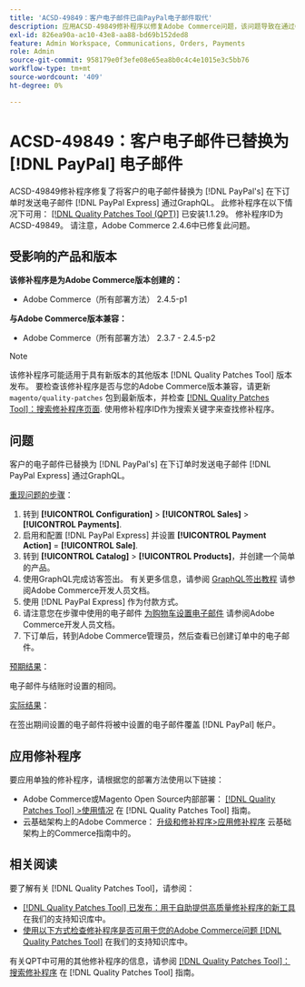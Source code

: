 ```yaml
---
title: 'ACSD-49849：客户电子邮件已由PayPal电子邮件取代'
description: 应用ACSD-49849修补程序以修复Adobe Commerce问题，该问题导致在通过GraphQL向PayPal Express下订单时，客户电子邮件被替换为PayPal电子邮件。
exl-id: 826ea90a-ac10-43e8-aa88-bd69b152ded8
feature: Admin Workspace, Communications, Orders, Payments
role: Admin
source-git-commit: 958179e0f3efe08e65ea8b0c4c4e1015e3c5bb76
workflow-type: tm+mt
source-wordcount: '409'
ht-degree: 0%

---
```


# ACSD-49849：客户电子邮件已替换为 [!DNL PayPal] 电子邮件

ACSD-49849修补程序修复了将客户的电子邮件替换为 [!DNL PayPal's] 在下订单时发送电子邮件 [!DNL PayPal Express] 通过GraphQL。 此修补程序在以下情况下可用： [[!DNL Quality Patches Tool (QPT)]](/help/announcements/adobe-commerce-announcements/magento-quality-patches-released-new-tool-to-self-serve-quality-patches.md) 已安装1.1.29。 修补程序ID为ACSD-49849。 请注意，Adobe Commerce 2.4.6中已修复此问题。

## 受影响的产品和版本

**该修补程序是为Adobe Commerce版本创建的：**

* Adobe Commerce（所有部署方法） 2.4.5-p1

**与Adobe Commerce版本兼容：**

* Adobe Commerce（所有部署方法） 2.3.7 - 2.4.5-p2

>[!NOTE]
>
>该修补程序可能适用于具有新版本的其他版本 [!DNL Quality Patches Tool] 版本发布。 要检查该修补程序是否与您的Adobe Commerce版本兼容，请更新 `magento/quality-patches` 包到最新版本，并检查 [[!DNL Quality Patches Tool]：搜索修补程序页面](https://experienceleague.adobe.com/tools/commerce-quality-patches/index.html). 使用修补程序ID作为搜索关键字来查找修补程序。

## 问题

客户的电子邮件已替换为 [!DNL PayPal's] 在下订单时发送电子邮件 [!DNL PayPal Express] 通过GraphQL。

<u>重现问题的步骤</u>：

1. 转到 **[!UICONTROL Configuration]** > **[!UICONTROL Sales]** > **[!UICONTROL Payments]**.
1. 启用和配置 [!DNL PayPal Express] 并设置 **[!UICONTROL Payment Action]** = **[!UICONTROL Sale]**.
1. 转到 **[!UICONTROL Catalog]** > **[!UICONTROL Products]**，并创建一个简单的产品。
1. 使用GraphQL完成访客签出。 有关更多信息，请参阅 [GraphQL签出教程](https://developer.adobe.com/commerce/webapi/graphql/tutorials/checkout/) 请参阅Adobe Commerce开发人员文档。
1. 使用 [!DNL PayPal Express] 作为付款方式。
1. 请注意您在步骤中使用的电子邮件 [为购物车设置电子邮件](https://developer.adobe.com/commerce/webapi/graphql/tutorials/checkout/set-email-address/) 请参阅Adobe Commerce开发人员文档。
1. 下订单后，转到Adobe Commerce管理员，然后查看已创建订单中的电子邮件。

<u>预期结果</u>：

电子邮件与结账时设置的相同。

<u>实际结果</u>：

在签出期间设置的电子邮件将被中设置的电子邮件覆盖 [!DNL PayPal] 帐户。

## 应用修补程序

要应用单独的修补程序，请根据您的部署方法使用以下链接：

* Adobe Commerce或Magento Open Source内部部署： [[!DNL Quality Patches Tool] >使用情况](https://experienceleague.adobe.com/docs/commerce-operations/tools/quality-patches-tool/usage.html) 在 [!DNL Quality Patches Tool] 指南。
* 云基础架构上的Adobe Commerce： [升级和修补程序>应用修补程序](https://experienceleague.adobe.com/docs/commerce-cloud-service/user-guide/develop/upgrade/apply-patches.html) 云基础架构上的Commerce指南中的。

## 相关阅读

要了解有关 [!DNL Quality Patches Tool]，请参阅：

* [[!DNL Quality Patches Tool] 已发布：用于自助提供高质量修补程序的新工具](/help/announcements/adobe-commerce-announcements/magento-quality-patches-released-new-tool-to-self-serve-quality-patches.md) 在我们的支持知识库中。
* [使用以下方式检查修补程序是否可用于您的Adobe Commerce问题 [!DNL Quality Patches Tool]](/help/support-tools/patches-available-in-qpt-tool/check-patch-for-magento-issue-with-magento-quality-patches.md) 在我们的支持知识库中。

有关QPT中可用的其他修补程序的信息，请参阅 [[!DNL Quality Patches Tool]：搜索修补程序](https://experienceleague.adobe.com/tools/commerce-quality-patches/index.html) 在 [!DNL Quality Patches Tool] 指南。

